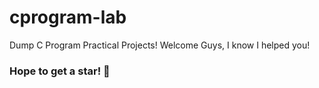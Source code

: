 # cprogram-lab
Dump C Program Practical Projects!
Welcome Guys, I know I helped you!
### Hope to get a star! 💫 

